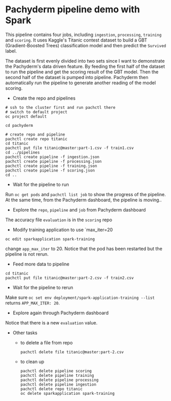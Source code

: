 # Pachyderm pipeline demo with Spark 

This pipeline contains four jobs, including `ingestion`, `processing`, `training` and `scoring`. It uses Kaggle's Titanic contest dataset to build a GBT (Gradient-Boosted Trees) classification model and then predict the `Survived` label.

The dataset is first evenly divided into two sets since I want to demonstrate the Pachyderm's data driven feature. By feeding the first half of the dataset to run the pipeline and get the scoring result of the GBT model. Then the second half of the dataset is pumped into pipeline. Pachyderm then automatically run the pipeline to generate another reading of the model scoring.

* Create the repo and pipelines

```command line
# ssh to the cluster first and run pachctl there
# switch to default project
oc project default

cd pachyderm

# create repo and pipeline
pachctl create repo titanic
cd titanic
pachctl put file titanic@master:part-1.csv -f train1.csv
cd ../pipelines
pachctl create pipeline -f ingestion.json
pachctl create pipeline -f processing.json
pachctl create pipeline -f training.json
pachctl create pipeline -f scoring.json
cd ..
```

* Wait for the pipeline to run

Run `oc get pods` and `pachctl list job` to show the progress of the pipeline. At the same time, from the Pachyderm dashboard, the pipeline is moving..

* Explore the `repo`, `pipeline` and `job` from Pachyderm dashboard

The accuracy file `evaluation` is in the `scoring` repo

* Modify training application to use `max_iter=20

```command line
oc edit sparkapplication spark-training
```

change `app_max_iter` to 20. Notice that the pod has been restarted but the pipeline is not rerun.

* Feed more data to pipeline

```command line
cd titanic
pachctl put file titanic@master:part-2.csv -f train2.csv
```

* Wait for the pipeline to rerun

Make sure `oc set env deployment/spark-application-training --list` returns `APP_MAX_ITER: 20`.

* Explore again through Pachyderm dashboard

Notice that there is a new `evaluation` value.

* Other tasks

  - to delete a file from repo

    ```command line
    pachctl delete file titanic@master:part-2.csv
    ```

  - to clean up

    ```command line
    pachctl delete pipeline scoring
    pachctl delete pipeline training
    pachctl delete pipeline processing
    pachctl delete pipeline ingestion
    pachctl delete repo titanic
    oc delete sparkapplication spark-training
    ```
